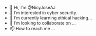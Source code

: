 - 👋 Hi, I’m @NicyJoseAJ
- 👀 I’m interested in cyber security.
- 🌱 I’m currently learning ethical hacking...
- 💞️ I’m looking to collaborate on ...
- 📫 How to reach me ...

<!---
NicyJoseAJ/NicyJoseAJ is a ✨ special ✨ repository because its `README.md` (this file) appears on your GitHub profile.
You can click the Preview link to take a look at your changes.
--->
